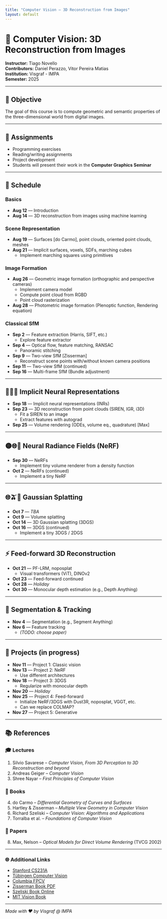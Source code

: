 ```yaml
---
title: "Computer Vision – 3D Reconstruction from Images"
layout: default
---
```


# 🧠 Computer Vision: 3D Reconstruction from Images

**Instructor:** Tiago Novello  
**Contributors:** Daniel Perazzo, Vitor Pereira Matias  
**Institution:** Visgraf - IMPA  
**Semester:** 2025

---

## 🎯 Objective

The goal of this course is to compute geometric and semantic properties of the three-dimensional world from digital images.

---

## 📝 Assignments

- Programming exercises  
- Reading/writing assignments  
- Project development  
- Students will present their work in the **Computer Graphics Seminar**

---

## 📅 Schedule

### Basics
- **Aug 12** — Introduction  
- **Aug 14** — 3D reconstruction from images using machine learning  

### Scene Representation
- **Aug 19** — Surfaces \[do Carmo\], point clouds, oriented point clouds, meshes  
- **Aug 21** — Implicit surfaces, voxels, SDFs, marching cubes  
  - Implement marching squares using primitives  

### Image Formation
- **Aug 26** — Geometric image formation (orthographic and perspective cameras)  
  - Implement camera model  
  - Compute point cloud from RGBD  
  - Point cloud rasterization  
- **Aug 28** — Photometric image formation (Plenoptic function, Rendering equation)

### Classical SfM
- **Sep 2** — Feature extraction (Harris, SIFT, etc.)  
  - Explore feature extractor  
- **Sep 4** — Optical flow, feature matching, RANSAC  
  - Panoramic stitching  
- **Sep 9** — Two-view SfM \[Zisserman\]  
  - Reconstruct scene points with/without known camera positions  
- **Sep 11** — Two-view SfM (continued)  
- **Sep 16** — Multi-frame SfM (Bundle adjustment)

---

## 🧠🧱🚜 Implicit Neural Representations
- **Sep 18** — Implicit neural representations (INRs)  
- **Sep 23** — 3D reconstruction from point clouds (SIREN, IGR, i3D)  
  - Fit a SIREN to an image  
  - Extract features with autograd  
- **Sep 25** — Volume rendering (ODEs, volume eq., quadrature) \[Max\]

---

## 🟡🌐🫧 Neural Radiance Fields (NeRF)
- **Sep 30** — NeRFs  
  - Implement tiny volume renderer from a density function  
- **Oct 2** — NeRFs (continued)  
  - Implement a tiny NeRF

---

## 🌐🫒🫧 Gaussian Splatting
- **Oct 7** — *TBA*  
- **Oct 9** — Volume splatting  
- **Oct 14** — 3D Gaussian splatting (3DGS)  
- **Oct 16** — 3DGS (continued)  
  - Implement a tiny 3DGS / 2DGS

---

## ⚡️ Feed-forward 3D Reconstruction
- **Oct 21** — PF-LRM, noposplat  
  - Visual transformers (ViT), DINOv2  
- **Oct 23** — Feed-forward continued  
- **Oct 28** — *Holiday*  
- **Oct 30** — Monocular depth estimation (e.g., Depth Anything)

---

## 🧩 Segmentation & Tracking
- **Nov 4** — Segmentation (e.g., Segment Anything)  
- **Nov 6** — Feature tracking  
  - *(TODO: choose paper)*

---

## 🧪 Projects (in progress)

- **Nov 11** — Project 1: Classic vision  
- **Nov 13** — Project 2: NeRF  
  - Use different architectures  
- **Nov 18** — Project 3: 3DGS  
  - Regularize with monocular depth  
- **Nov 20** — *Holiday*  
- **Nov 25** — Project 4: Feed-forward  
  - Initialize NeRF/3DGS with Dust3R, noposplat, VGGT, etc.  
  - Can we replace COLMAP?  
- **Nov 27** — Project 5: Generative

---

## 📚 References

### 🎓 Lectures
1. Silvio Savarese – *Computer Vision, From 3D Perception to 3D Reconstruction and beyond*  
2. Andreas Geiger – *Computer Vision*  
3. Shree Nayar – *First Principles of Computer Vision*

### 📘 Books
4. do Carmo – *Differential Geometry of Curves and Surfaces*  
5. Hartley & Zisserman – *Multiple View Geometry in Computer Vision*  
6. Richard Szeliski – *Computer Vision: Algorithms and Applications*  
7. Torralba et al. – *Foundations of Computer Vision*

### 🧾 Papers
8. Max, Nelson – *Optical Models for Direct Volume Rendering* (TVCG 2002)

---

### 🌐 Additional Links
- [Stanford CS231A](https://web.stanford.edu/class/cs231a/syllabus.html)  
- [Tübingen Computer Vision](https://uni-tuebingen.de/.../computer-vision)  
- [Columbia FPCV](https://fpcv.cs.columbia.edu)  
- [Zisserman Book PDF](https://www.r-5.org/.../Multiple_View_Geometry...)  
- [Szeliski Book Online](https://szeliski.org/Book/)  
- [MIT Vision Book](https://visionbook.mit.edu)

---

_Made with ❤️ by Visgraf @ IMPA_
